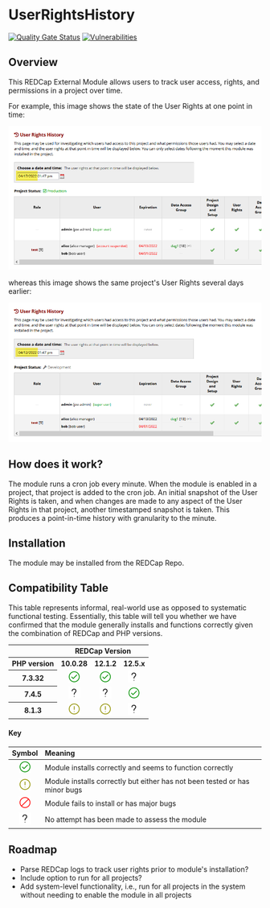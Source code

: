 # UserRightsHistory

[![Quality Gate Status](https://sonarcloud.io/api/project_badges/measure?project=AndrewPoppe_UserRightsHistory&metric=alert_status)](https://sonarcloud.io/summary/new_code?id=AndrewPoppe_UserRightsHistory)
[![Vulnerabilities](https://sonarcloud.io/api/project_badges/measure?project=AndrewPoppe_UserRightsHistory&metric=vulnerabilities)](https://sonarcloud.io/summary/new_code?id=AndrewPoppe_UserRightsHistory)
## Overview
This REDCap External Module allows users to track user access, rights, and permissions in a project over time. 

For example, this image shows the state of the User Rights at one point in time:

![interface example](images/example_interface.png)

whereas this image shows the same project's User Rights several days earlier:

![interface example](images/example_interface2.png)



## How does it work?
The module runs a cron job every minute. When the module is enabled in a 
project, that project is added to the cron job. An initial snapshot of the User 
Rights is taken, and when changes are made to any aspect of the User Rights in 
that project, another timestamped snapshot is taken. This produces a 
point-in-time history with granularity to the minute. 

## Installation
The module may be installed from the REDCap Repo.

## Compatibility Table

This table represents informal, real-world use as opposed to systematic functional testing.
Essentially, this table will tell you whether we have confirmed that the module generally
installs and functions correctly given the combination of REDCap and PHP versions.
<table style="text-align:center;">
    <tr>
        <th></th>
        <th colspan="3">REDCap Version</th>
    </tr>
    <tr>
        <th>PHP version</th>
        <th>10.0.28</th>
        <th>12.1.2</th>
        <th>12.5.x</th>
    </tr>
    <tr>
        <th>7.3.32</th>
        <td><img src="lib/iconoir/check-circled-outline.png"></td>
        <td><img src="lib/iconoir/check-circled-outline.png"></td>
        <td><img src="lib/iconoir/question-mark.png"></td>
    </tr>
    <tr>
        <th>7.4.5</th>
        <td><img src="lib/iconoir/question-mark.png"></td>
        <td><img src="lib/iconoir/question-mark.png"></td>
        <td><img src="lib/iconoir/check-circled-outline.png"></td>
    </tr>
    <tr>
        <th>8.1.3</th>
        <td><img src="lib/iconoir/warning-circled-outline.png"></td>
        <td><img src="lib/iconoir/warning-circled-outline.png"></td>
        <td><img src="lib/iconoir/question-mark.png"></td>
    </tr>
</table>

#### Key
|                    Symbol                    | Meaning                                                                    |
| :------------------------------------------: | :------------------------------------------------------------------------- |
|  ![](lib/iconoir/check-circled-outline.png)  | Module installs correctly and seems to function correctly                  |
| ![](lib/iconoir/warning-circled-outline.png) | Module installs correctly but either has not been tested or has minor bugs |
|       ![](lib/iconoir/prohibition.png)       | Module fails to install or has major bugs                                  |
|      ![](lib/iconoir/question-mark.png)      | No attempt has been made to assess the module                              |

## Roadmap

- Parse REDCap logs to track user rights prior to module's installation?
- Include option to run for all projects?
- Add system-level functionality, i.e., run for all projects in the system without needing to enable the module in all projects
